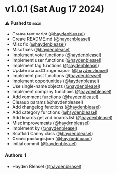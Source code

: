 # v1.0.1 (Sat Aug 17 2024)

#### ⚠️ Pushed to `main`

- Create test script ([@haydenbleasel](https://github.com/haydenbleasel))
- Create README.md ([@haydenbleasel](https://github.com/haydenbleasel))
- Misc fix ([@haydenbleasel](https://github.com/haydenbleasel))
- Misc fixes ([@haydenbleasel](https://github.com/haydenbleasel))
- Implement vote functions ([@haydenbleasel](https://github.com/haydenbleasel))
- Implement user functions ([@haydenbleasel](https://github.com/haydenbleasel))
- Implement tag functions ([@haydenbleasel](https://github.com/haydenbleasel))
- Update statusChange export ([@haydenbleasel](https://github.com/haydenbleasel))
- Implement post functions ([@haydenbleasel](https://github.com/haydenbleasel))
- Implement opportunities ([@haydenbleasel](https://github.com/haydenbleasel))
- Use single-name objects ([@haydenbleasel](https://github.com/haydenbleasel))
- Implement company functions ([@haydenbleasel](https://github.com/haydenbleasel))
- Add comment functions ([@haydenbleasel](https://github.com/haydenbleasel))
- Cleanup params ([@haydenbleasel](https://github.com/haydenbleasel))
- Add changelog functions ([@haydenbleasel](https://github.com/haydenbleasel))
- Add category functions ([@haydenbleasel](https://github.com/haydenbleasel))
- Add boards.get and boards.list ([@haydenbleasel](https://github.com/haydenbleasel))
- Misc improvements ([@haydenbleasel](https://github.com/haydenbleasel))
- Implement ky ([@haydenbleasel](https://github.com/haydenbleasel))
- Scaffold Canny class ([@haydenbleasel](https://github.com/haydenbleasel))
- Create package.json ([@haydenbleasel](https://github.com/haydenbleasel))
- Initial commit ([@haydenbleasel](https://github.com/haydenbleasel))

#### Authors: 1

- Hayden Bleasel ([@haydenbleasel](https://github.com/haydenbleasel))
